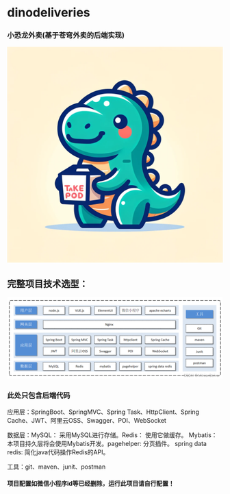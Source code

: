 # dinodeliveries 
### 小恐龙外卖(基于苍穹外卖的后端实现)
![Logo](public/logo.png)
## 完整项目技术选型：
![](public/jsxx.png)
### 此处只包含后端代码

应用层：SpringBoot、SpringMVC、Spring Task、HttpClient、Spring Cache、JWT、阿里云OSS、Swagger、POI、WebSocket

数据层：MySQL： 采用MySQL进行存储。Redis： 使用它做缓存。
Mybatis： 本项目持久层将会使用Mybatis开发。pagehelper: 分页插件。
spring data redis: 简化java代码操作Redis的API。

工具：git、maven、junit、postman

#### 项目配置如微信小程序id等已经删除，运行此项目请自行配置！




